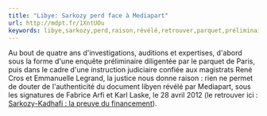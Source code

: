 ```yaml
---
title: "Libye: Sarkozy perd face à Mediapart"
url: http://mdpt.fr/1XntUOu
keywords: libye,sarkozy,perd,raison,révélé,retrouver,parquet,préliminaire,dune,rené,face,signatures,sarkozykadhafi,mediapart,preuve
---
```

Au bout de quatre ans d'investigations, auditions et expertises, d'abord sous la forme d'une enquête préliminaire diligentée par le parquet de Paris, puis dans le cadre d'une instruction judiciaire confiée aux magistrats René Cros et Emmanuelle Legrand, la justice nous donne raison : rien ne permet de douter de l'authenticité du document libyen révélé par Mediapart, sous les signatures de Fabrice Arfi et Karl Laske, le 28 avril 2012 (le retrouver ici : [Sarkozy-Kadhafi : la preuve du financement](https://www.mediapart.fr/journal/international/280412/sarkozy-kadhafi-la-preuve-du-financement)).

